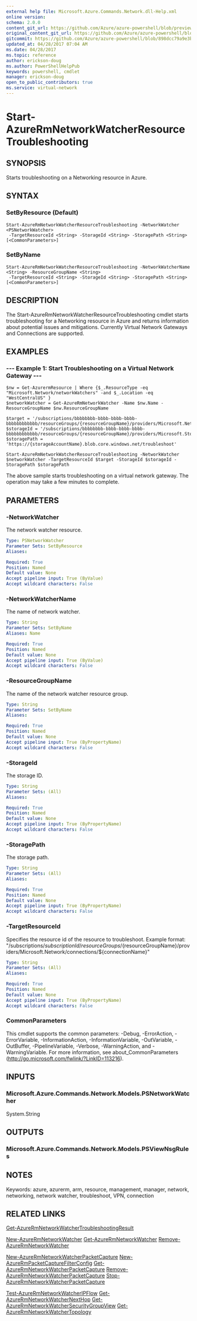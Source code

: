 ```yaml
---
external help file: Microsoft.Azure.Commands.Network.dll-Help.xml
online version:
schema: 2.0.0
content_git_url: https://github.com/Azure/azure-powershell/blob/preview/src/ResourceManager/Network/Commands.Network/help/Start-AzureRmNetworkWatcherResourceTroubleshooting.md
original_content_git_url: https://github.com/Azure/azure-powershell/blob/preview/src/ResourceManager/Network/Commands.Network/help/Start-AzureRmNetworkWatcherResourceTroubleshooting.md
gitcommit: https://github.com/Azure/azure-powershell/blob/898dcc79a9e3bf9563d390c9a7c04f5ea5b5a269
updated_at: 04/28/2017 07:04 AM
ms.date: 04/28/2017
ms.topic: reference
author: erickson-doug
ms.author: PowerShellHelpPub
keywords: powershell, cmdlet
manager: erickson-doug
open_to_public_contributors: true
ms.service: virtual-network
---
```


# Start-AzureRmNetworkWatcherResourceTroubleshooting

## SYNOPSIS
Starts troubleshooting on a Networking resource in Azure.

## SYNTAX

### SetByResource (Default)
```
Start-AzureRmNetworkWatcherResourceTroubleshooting -NetworkWatcher <PSNetworkWatcher>
 -TargetResourceId <String> -StorageId <String> -StoragePath <String> [<CommonParameters>]
```

### SetByName
```
Start-AzureRmNetworkWatcherResourceTroubleshooting -NetworkWatcherName <String> -ResourceGroupName <String>
 -TargetResourceId <String> -StorageId <String> -StoragePath <String> [<CommonParameters>]
```

## DESCRIPTION
The Start-AzureRmNetworkWatcherResourceTroubleshooting cmdlet starts troubleshooting for a Networking resource in Azure and returns information about potential issues and mitigations. Currently Virtual Network Gateways and Connections are supported.

## EXAMPLES

### --- Example 1: Start Troubleshooting on a Virtual Network Gateway ---
```
$nw = Get-AzurermResource | Where {$_.ResourceType -eq "Microsoft.Network/networkWatchers" -and $_.Location -eq "WestCentralUS" } 
$networkWatcher = Get-AzureRmNetworkWatcher -Name $nw.Name -ResourceGroupName $nw.ResourceGroupName 

$target = '/subscriptions/bbbbbbbb-bbbb-bbbb-bbbb-bbbbbbbbbbbb/resourceGroups/{resourceGroupName}/providers/Microsoft.Network/virtualNetworkGateways/{vnetGatewayName}'
$storageId = '/subscriptions/bbbbbbbb-bbbb-bbbb-bbbb-bbbbbbbbbbbb/resourceGroups/{resourceGroupName}/providers/Microsoft.Storage/storageAccounts/{storageAccountName}'
$storagePath = 'https://{storageAccountName}.blob.core.windows.net/troubleshoot'

Start-AzureRmNetworkWatcherResourceTroubleshooting -NetworkWatcher $networkWatcher -TargetResourceId $target -StorageId $storageId -StoragePath $storagePath
```

The above sample starts troubleshooting on a virtual network gateway. The operation may take a few minutes to complete.

## PARAMETERS

### -NetworkWatcher
The network watcher resource.

```yaml
Type: PSNetworkWatcher
Parameter Sets: SetByResource
Aliases: 

Required: True
Position: Named
Default value: None
Accept pipeline input: True (ByValue)
Accept wildcard characters: False
```

### -NetworkWatcherName
The name of network watcher.

```yaml
Type: String
Parameter Sets: SetByName
Aliases: Name

Required: True
Position: Named
Default value: None
Accept pipeline input: True (ByValue)
Accept wildcard characters: False
```

### -ResourceGroupName
The name of the network watcher resource group.

```yaml
Type: String
Parameter Sets: SetByName
Aliases: 

Required: True
Position: Named
Default value: None
Accept pipeline input: True (ByPropertyName)
Accept wildcard characters: False
```

### -StorageId
The storage ID.

```yaml
Type: String
Parameter Sets: (All)
Aliases: 

Required: True
Position: Named
Default value: None
Accept pipeline input: True (ByPropertyName)
Accept wildcard characters: False
```

### -StoragePath
The storage path.

```yaml
Type: String
Parameter Sets: (All)
Aliases: 

Required: True
Position: Named
Default value: None
Accept pipeline input: True (ByPropertyName)
Accept wildcard characters: False
```

### -TargetResourceId
Specifies the resource id of the resource to troubleshoot. Example format: "/subscriptions/${subscriptionId}/resourceGroups/${resourceGroupName}/providers/Microsoft.Network/connections/${connectionName}"

```yaml
Type: String
Parameter Sets: (All)
Aliases: 

Required: True
Position: Named
Default value: None
Accept pipeline input: True (ByPropertyName)
Accept wildcard characters: False
```

### CommonParameters
This cmdlet supports the common parameters: -Debug, -ErrorAction, -ErrorVariable, -InformationAction, -InformationVariable, -OutVariable, -OutBuffer, -PipelineVariable, -Verbose, -WarningAction, and -WarningVariable. For more information, see about_CommonParameters (http://go.microsoft.com/fwlink/?LinkID=113216).

## INPUTS

### Microsoft.Azure.Commands.Network.Models.PSNetworkWatcher
System.String

## OUTPUTS

### Microsoft.Azure.Commands.Network.Models.PSViewNsgRules

## NOTES
Keywords: azure, azurerm, arm, resource, management, manager, network, networking, network watcher, troubleshoot, VPN, connection

## RELATED LINKS

[Get-AzureRmNetworkWatcherTroubleshootingResult]()

[New-AzureRmNetworkWatcher]()
[Get-AzureRmNetworkWatcher]()
[Remove-AzureRmNetworkWatcher]()

[New-AzureRmNetworkWatcherPacketCapture]()
[New-AzureRmPacketCaptureFilterConfig]()
[Get-AzureRmNetworkWatcherPacketCapture]()
[Remove-AzureRmNetworkWatcherPacketCapture]()
[Stop-AzureRmNetworkWatcherPacketCapture]()

[Test-AzureRmNetworkWatcherIPFlow]()
[Get-AzureRmNetworkWatcherNextHop]()
[Get-AzureRmNetworkWatcherSecurityGroupView]()
[Get-AzureRmNetworkWatcherTopology]()
